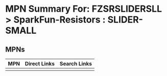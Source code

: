 



# MPN Summary For: FZSRSLIDERSLL > SparkFun-Resistors : SLIDER-SMALL

## MPNs
  

|MPN|Direct Links|Search Links|
| :--- | :--- | :--- |
||||
